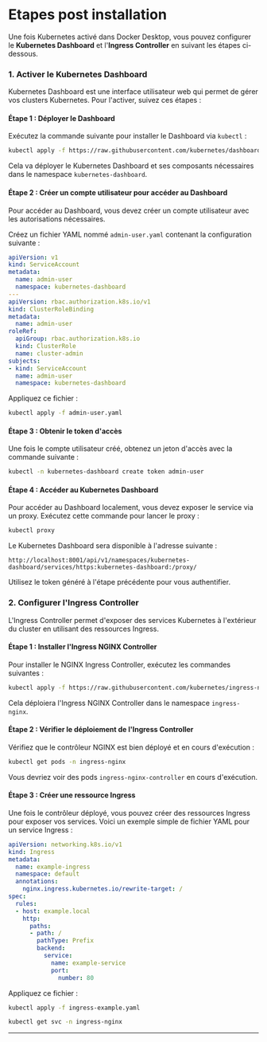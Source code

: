 # Etapes post installation 

Une fois Kubernetes activé dans Docker Desktop, vous pouvez configurer le **Kubernetes Dashboard** et l'**Ingress Controller** en suivant les étapes ci-dessous.

### 1. **Activer le Kubernetes Dashboard**

Kubernetes Dashboard est une interface utilisateur web qui permet de gérer vos clusters Kubernetes. Pour l'activer, suivez ces étapes :

#### Étape 1 : Déployer le Dashboard
Exécutez la commande suivante pour installer le Dashboard via `kubectl` :

```bash
kubectl apply -f https://raw.githubusercontent.com/kubernetes/dashboard/v2.7.0/aio/deploy/recommended.yaml
```

Cela va déployer le Kubernetes Dashboard et ses composants nécessaires dans le namespace `kubernetes-dashboard`.

#### Étape 2 : Créer un compte utilisateur pour accéder au Dashboard
Pour accéder au Dashboard, vous devez créer un compte utilisateur avec les autorisations nécessaires.

Créez un fichier YAML nommé `admin-user.yaml` contenant la configuration suivante :

```yaml
apiVersion: v1
kind: ServiceAccount
metadata:
  name: admin-user
  namespace: kubernetes-dashboard
---
apiVersion: rbac.authorization.k8s.io/v1
kind: ClusterRoleBinding
metadata:
  name: admin-user
roleRef:
  apiGroup: rbac.authorization.k8s.io
  kind: ClusterRole
  name: cluster-admin
subjects:
- kind: ServiceAccount
  name: admin-user
  namespace: kubernetes-dashboard
```

Appliquez ce fichier :

```bash
kubectl apply -f admin-user.yaml
```

#### Étape 3 : Obtenir le token d'accès
Une fois le compte utilisateur créé, obtenez un jeton d'accès avec la commande suivante :

```bash
kubectl -n kubernetes-dashboard create token admin-user
```

#### Étape 4 : Accéder au Kubernetes Dashboard
Pour accéder au Dashboard localement, vous devez exposer le service via un proxy. Exécutez cette commande pour lancer le proxy :

```bash
kubectl proxy
```

Le Kubernetes Dashboard sera disponible à l'adresse suivante :

```
http://localhost:8001/api/v1/namespaces/kubernetes-dashboard/services/https:kubernetes-dashboard:/proxy/
```

Utilisez le token généré à l'étape précédente pour vous authentifier.

### 2. **Configurer l'Ingress Controller**

L'Ingress Controller permet d'exposer des services Kubernetes à l'extérieur du cluster en utilisant des ressources Ingress.

#### Étape 1 : Installer l'Ingress NGINX Controller
Pour installer le NGINX Ingress Controller, exécutez les commandes suivantes :

```bash
kubectl apply -f https://raw.githubusercontent.com/kubernetes/ingress-nginx/main/deploy/static/provider/cloud/deploy.yaml
```

Cela déploiera l'Ingress NGINX Controller dans le namespace `ingress-nginx`.

#### Étape 2 : Vérifier le déploiement de l'Ingress Controller
Vérifiez que le contrôleur NGINX est bien déployé et en cours d'exécution :

```bash
kubectl get pods -n ingress-nginx
```

Vous devriez voir des pods `ingress-nginx-controller` en cours d'exécution.

#### Étape 3 : Créer une ressource Ingress
Une fois le contrôleur déployé, vous pouvez créer des ressources Ingress pour exposer vos services. Voici un exemple simple de fichier YAML pour un service Ingress :

```yaml
apiVersion: networking.k8s.io/v1
kind: Ingress
metadata:
  name: example-ingress
  namespace: default
  annotations:
    nginx.ingress.kubernetes.io/rewrite-target: /
spec:
  rules:
  - host: example.local
    http:
      paths:
      - path: /
        pathType: Prefix
        backend:
          service:
            name: example-service
            port:
              number: 80
```

Appliquez ce fichier :

```bash
kubectl apply -f ingress-example.yaml
```
```bash
kubectl get svc -n ingress-nginx
```

---
